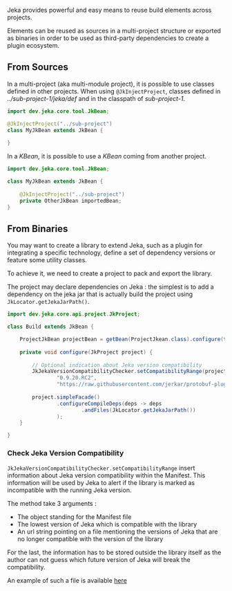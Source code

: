 Jeka provides powerful and easy means to reuse build elements across projects.

Elements can be reused as sources in a multi-project structure or exported as binaries in 
order to be used as third-party dependencies to create a plugin ecosystem.

## From Sources

In a multi-project (aka multi-module project), it is possible to use classes defined in other projects.
When using `@JkInjectProject`, classes defined in _../sub-project-1/jeka/def_ and 
in the classpath of _sub-project-1_.   

```java
import dev.jeka.core.tool.JkBean;

@JkInjectProject("../sub-project")
class MyJkBean extends JkBean {
    
}
```

In a _KBean_, it is possible to use a _KBean_ coming from another project.

```java
import dev.jeka.core.tool.JkBean;

class MyJkBean extends JkBean {
    
    @JkInjectProject("../sub-project")
    private OtherJkBean importedBean;
}
```

## From Binaries

You may want to create a library to extend Jeka, such as a plugin for integrating a specific technology, 
define a set of dependency versions or feature some utility classes.

To achieve it, we need to create a project to pack and export the library.

The project may declare dependencies on Jeka : the simplest is to add a dependency on the jeka jar that 
is actually build the project using `JkLocator.getJekaJarPath()`.

```java
import dev.jeka.core.api.project.JkProject;

class Build extends JkBean {

    ProjectJkBean projectBean = getBean(ProjectJkean.class).configure(this::configure);
    
    private void configure(JkProject project) {
        
        // Optional indication about Jeka version compatibility
        JkJekaVersionCompatibilityChecker.setCompatibilityRange(project.getConstruction().getManifest(),
                "0.9.20.RC2",
                "https://raw.githubusercontent.com/jerkar/protobuf-plugin/breaking_versions.txt");
        
        project.simpleFacade()
                .configureCompileDeps(deps -> deps
                        .andFiles(JkLocator.getJekaJarPath())
                );
    }

}
```

### Check Jeka Version Compatibility

`JkJekaVersionCompatibilityChecker.setCompatibilityRange` insert information about Jeka
version compatibility within the Manifest. This information will be used by Jeka to
alert if the library is marked as incompatible with the running Jeka version.

The method take 3 arguments :

* The object standing for the Manifest file
* The lowest version of Jeka which is compatible with the library
* An url string pointing on a file mentioning the versions of Jeka that are no longer compatible
  with the version of the library

For the last, the information has to be stored outside the library itself as the author 
can not guess which future version of Jeka will break the compatibility.

An example of such a file is available [here](https://github.com/jerkar/protobuf-plugin/blob/master/breaking_versions.txt)

